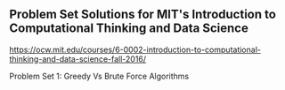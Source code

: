 ## Problem Set Solutions for MIT's Introduction to Computational Thinking and Data Science
https://ocw.mit.edu/courses/6-0002-introduction-to-computational-thinking-and-data-science-fall-2016/


Problem Set 1: Greedy Vs Brute Force Algorithms
